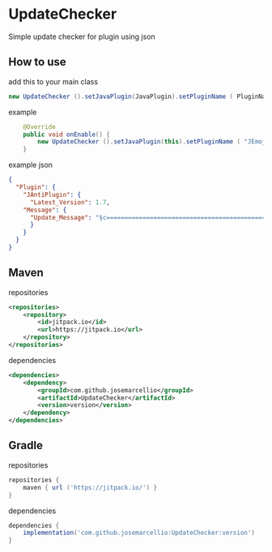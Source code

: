 # UpdateChecker
Simple update checker for plugin using json

## How to use
add this to your main class
~~~java
new UpdateChecker ().setJavaPlugin(JavaPlugin).setPluginName ( PluginName ).setPluginVersion ( PluginVersion ).setJsonURL ( URL ).init();
~~~

example
~~~java
    @Override
    public void onEnable() {
        new UpdateChecker ().setJavaPlugin(this).setPluginName ( "JEmoji" ).setPluginVersion ( 1.4 ).setJsonURL ( "https://raw.githubusercontent.com/josemarcellio/my-plugin/master/update.json" ).init();
    }
~~~

example json
~~~json
{
  "Plugin": {
    "JAntiPlugin": {
      "Latest_Version": 1.7,
    "Message": {
      "Update_Message": "§c=============================================================\n\n§cYour {plugin} is outdated, please update your {plugin}!\n§cThere is a new version {latest_version}, you are still using version {version}\n\n§c============================================================="
      }
    }
  }
}
~~~

## Maven

repositories
~~~xml
<repositories>
    <repository>
        <id>jitpack.io</id>
        <url>https://jitpack.io</url>
    </repository>
</repositories>
~~~

dependencies
~~~xml
<dependencies>
    <dependency>
        <groupId>com.github.josemarcellio</groupId>
        <artifactId>UpdateChecker</artifactId>
        <version>version</version>
    </dependency>
</dependencies>
~~~

## Gradle

repositories
~~~gradle
repositories {
    maven { url ('https://jitpack.io/') }
}
  ~~~
  
dependencies
~~~gradle
dependencies {
    implementation('com.github.josemarcellio:UpdateChecker:version')
}
~~~
